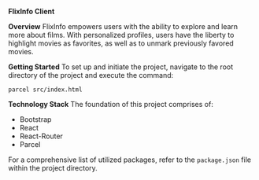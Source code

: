 **FlixInfo Client**

**Overview**
FlixInfo empowers users with the ability to explore and learn more about films. With personalized profiles, users have the liberty to highlight movies as favorites, as well as to unmark previously favored movies.

**Getting Started**
To set up and initiate the project, navigate to the root directory of the project and execute the command:

```
parcel src/index.html
```

**Technology Stack**
The foundation of this project comprises of:

- Bootstrap
- React
- React-Router
- Parcel

For a comprehensive list of utilized packages, refer to the `package.json` file within the project directory.
